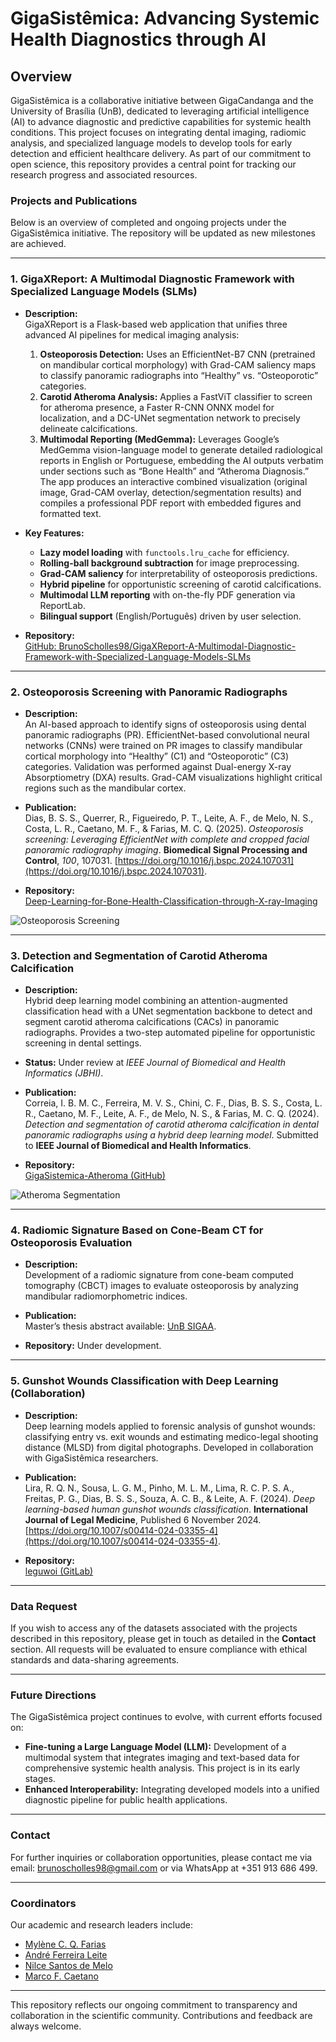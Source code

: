 # GigaSistêmica: Advancing Systemic Health Diagnostics through AI

## Overview
GigaSistêmica is a collaborative initiative between GigaCandanga and the University of Brasília (UnB), dedicated to leveraging artificial intelligence (AI) to advance diagnostic and predictive capabilities for systemic health conditions. This project focuses on integrating dental imaging, radiomic analysis, and specialized language models to develop tools for early detection and efficient healthcare delivery. As part of our commitment to open science, this repository provides a central point for tracking our research progress and associated resources.

### Projects and Publications
Below is an overview of completed and ongoing projects under the GigaSistêmica initiative. The repository will be updated as new milestones are achieved.

---

### 1. GigaXReport: A Multimodal Diagnostic Framework with Specialized Language Models (SLMs)
- **Description:**  
  GigaXReport is a Flask-based web application that unifies three advanced AI pipelines for medical imaging analysis:
  1. **Osteoporosis Detection:** Uses an EfficientNet-B7 CNN (pretrained on mandibular cortical morphology) with Grad-CAM saliency maps to classify panoramic radiographs into “Healthy” vs. “Osteoporotic” categories.  
  2. **Carotid Atheroma Analysis:** Applies a FastViT classifier to screen for atheroma presence, a Faster R-CNN ONNX model for localization, and a DC-UNet segmentation network to precisely delineate calcifications.  
  3. **Multimodal Reporting (MedGemma):** Leverages Google’s MedGemma vision-language model to generate detailed radiological reports in English or Portuguese, embedding the AI outputs verbatim under sections such as “Bone Health” and “Atheroma Diagnosis.”  
  The app produces an interactive combined visualization (original image, Grad-CAM overlay, detection/segmentation results) and compiles a professional PDF report with embedded figures and formatted text.

- **Key Features:**
  - **Lazy model loading** with `functools.lru_cache` for efficiency.
  - **Rolling-ball background subtraction** for image preprocessing.
  - **Grad-CAM saliency** for interpretability of osteoporosis predictions.
  - **Hybrid pipeline** for opportunistic screening of carotid calcifications.
  - **Multimodal LLM reporting** with on-the-fly PDF generation via ReportLab.
  - **Bilingual support** (English/Português) driven by user selection.

- **Repository:**  
  [GitHub: BrunoScholles98/GigaXReport-A-Multimodal-Diagnostic-Framework-with-Specialized-Language-Models-SLMs](https://github.com/BrunoScholles98/GigaXReport-A-Multimodal-Diagnostic-Framework-with-Specialized-Language-Models-SLMs/blob/main/README.md)

---

### 2. Osteoporosis Screening with Panoramic Radiographs
- **Description:**  
  An AI-based approach to identify signs of osteoporosis using dental panoramic radiographs (PR). EfficientNet-based convolutional neural networks (CNNs) were trained on PR images to classify mandibular cortical morphology into “Healthy” (C1) and “Osteoporotic” (C3) categories. Validation was performed against Dual-energy X-ray Absorptiometry (DXA) results. Grad-CAM visualizations highlight critical regions such as the mandibular cortex.

- **Publication:**  
  Dias, B. S. S., Querrer, R., Figueiredo, P. T., Leite, A. F., de Melo, N. S., Costa, L. R., Caetano, M. F., & Farias, M. C. Q. (2025). *Osteoporosis screening: Leveraging EfficientNet with complete and cropped facial panoramic radiography imaging*. **Biomedical Signal Processing and Control**, *100*, 107031. [https://doi.org/10.1016/j.bspc.2024.107031](https://doi.org/10.1016/j.bspc.2024.107031).

- **Repository:**  
  [Deep-Learning-for-Bone-Health-Classification-through-X-ray-Imaging](https://github.com/BrunoScholles98/Deep-Learning-for-Bone-Health-Classification-through-X-ray-Imaging)

![Osteoporosis Screening](https://i.ibb.co/gMB952P5/OsteoMe.png)

---

### 3. Detection and Segmentation of Carotid Atheroma Calcification
- **Description:**  
  Hybrid deep learning model combining an attention-augmented classification head with a UNet segmentation backbone to detect and segment carotid atheroma calcifications (CACs) in panoramic radiographs. Provides a two-step automated pipeline for opportunistic screening in dental settings.

- **Status:** Under review at *IEEE Journal of Biomedical and Health Informatics (JBHI)*.

- **Publication:**  
  Correia, I. B. M. C., Ferreira, M. V. S., Chini, C. F., Dias, B. S. S., Costa, L. R., Caetano, M. F., Leite, A. F., de Melo, N. S., & Farias, M. C. Q. (2024). *Detection and segmentation of carotid atheroma calcification in dental panoramic radiographs using a hybrid deep learning model*. Submitted to **IEEE Journal of Biomedical and Health Informatics**.

- **Repository:**  
  [GigaSistemica-Atheroma (GitHub)](https://github.com/igorbispo99/GigaSistemica-Atheroma/tree/main)

![Atheroma Segmentation](https://i.ibb.co/SXGY453X/Ateroma.png)

---

### 4. Radiomic Signature Based on Cone-Beam CT for Osteoporosis Evaluation
- **Description:**  
  Development of a radiomic signature from cone-beam computed tomography (CBCT) images to evaluate osteoporosis by analyzing mandibular radiomorphometric indices.

- **Publication:**  
  Master’s thesis abstract available: [UnB SIGAA](https://sigaa.unb.br/sigaa/public/programa/noticias_desc.jsf?lc=en_US&id=907&noticia=8652785).

- **Repository:** Under development.

---

### 5. Gunshot Wounds Classification with Deep Learning (Collaboration)
- **Description:**  
  Deep learning models applied to forensic analysis of gunshot wounds: classifying entry vs. exit wounds and estimating medico-legal shooting distance (MLSD) from digital photographs. Developed in collaboration with GigaSistêmica researchers.

- **Publication:**  
  Lira, R. Q. N., Sousa, L. G. M., Pinho, M. L. M., Lima, R. C. P. S. A., Freitas, P. G., Dias, B. S. S., Souza, A. C. B., & Leite, A. F. (2024). *Deep learning-based human gunshot wounds classification*. **International Journal of Legal Medicine**, Published 6 November 2024. [https://doi.org/10.1007/s00414-024-03355-4](https://doi.org/10.1007/s00414-024-03355-4).

- **Repository:**  
  [leguwoi (GitLab)](https://gitlab.com/lisa-unb/leguwoi)

---

### Data Request
If you wish to access any of the datasets associated with the projects described in this repository, please get in touch as detailed in the **Contact** section. All requests will be evaluated to ensure compliance with ethical standards and data-sharing agreements.

---

### Future Directions
The GigaSistêmica project continues to evolve, with current efforts focused on:
- **Fine-tuning a Large Language Model (LLM):** Development of a multimodal system that integrates imaging and text-based data for comprehensive systemic health analysis. This project is in its early stages.
- **Enhanced Interoperability:** Integrating developed models into a unified diagnostic pipeline for public health applications.

---

### Contact
For further inquiries or collaboration opportunities, please contact me via email: [brunoscholles98@gmail.com](mailto:brunoscholles98@gmail.com) or via WhatsApp at +351 913 686 499.

---

### Coordinators
Our academic and research leaders include:
- [Mylène C. Q. Farias](https://userweb.cs.txstate.edu/~mylene/)
- [André Ferreira Leite](http://lattes.cnpq.br/7275660736054053)
- [Nilce Santos de Melo](http://lattes.cnpq.br/4611919012909264)
- [Marco F. Caetano](https://cic.unb.br/professores/94-mfcaetano)

---

This repository reflects our ongoing commitment to transparency and collaboration in the scientific community. Contributions and feedback are always welcome.
